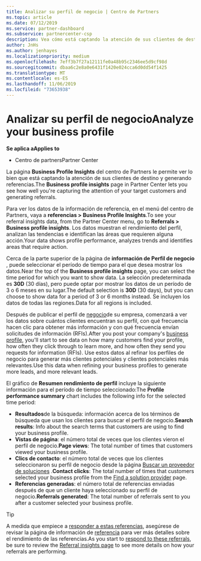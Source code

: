 ```yaml
---
title: Analizar su perfil de negocio | Centro de Partners
ms.topic: article
ms.date: 07/12/2019
ms.service: partner-dashboard
ms.subservice: partnercenter-csp
description: Vea cómo está captando la atención de sus clientes de destino y generando referencias.
author: JnHs
ms.author: jenhayes
ms.localizationpriority: medium
ms.openlocfilehash: 7eff3b7f27a12111fe0a48b95c2346ee5d9cf98d
ms.sourcegitcommit: dbaa6c2e8a0e6431f1420e024cca6d0dd54f1425
ms.translationtype: MT
ms.contentlocale: es-ES
ms.lasthandoff: 11/06/2019
ms.locfileid: "73653938"
---
```

# <a name="analyze-your-business-profile"></a><span data-ttu-id="650ce-103">Analizar su perfil de negocio</span><span class="sxs-lookup"><span data-stu-id="650ce-103">Analyze your business profile</span></span>
<!-- 
https://go.microsoft.com/fwlink/?linkid=849120
-->

<span data-ttu-id="650ce-104">**Se aplica a**</span><span class="sxs-lookup"><span data-stu-id="650ce-104">**Applies to**</span></span>

- <span data-ttu-id="650ce-105">Centro de partners</span><span class="sxs-lookup"><span data-stu-id="650ce-105">Partner Center</span></span>

<span data-ttu-id="650ce-106">La página **Business Profile Insights** del centro de Partners le permite ver lo bien que está captando la atención de sus clientes de destino y generando referencias.</span><span class="sxs-lookup"><span data-stu-id="650ce-106">The **Business profile insights** page in Partner Center lets you see how well you're capturing the attention of your target customers and generating referrals.</span></span>

<span data-ttu-id="650ce-107">Para ver los datos de la información de referencia, en el menú del centro de Partners, vaya a **referencias > Business Profile Insights**.</span><span class="sxs-lookup"><span data-stu-id="650ce-107">To see your referral insights data, from the Partner Center menu, go to **Referrals > Business profile insights**.</span></span> <span data-ttu-id="650ce-108">Los datos muestran el rendimiento del perfil, analizan las tendencias e identifican las áreas que requieren alguna acción.</span><span class="sxs-lookup"><span data-stu-id="650ce-108">Your data shows profile performance, analyzes trends and identifies areas that require action.</span></span>

<span data-ttu-id="650ce-109">Cerca de la parte superior de la página de **información de Perfil de negocio** , puede seleccionar el período de tiempo para el que desea mostrar los datos.</span><span class="sxs-lookup"><span data-stu-id="650ce-109">Near the top of the **Business profile insights** page, you can select the time period for which you want to show data.</span></span> <span data-ttu-id="650ce-110">La selección predeterminada es **30D** (30 días), pero puede optar por mostrar los datos de un período de 3 o 6 meses en su lugar.</span><span class="sxs-lookup"><span data-stu-id="650ce-110">The default selection is **30D** (30 days), but you can choose to show data for a period of 3 or 6 months instead.</span></span> <span data-ttu-id="650ce-111">Se incluyen los datos de todas las regiones.</span><span class="sxs-lookup"><span data-stu-id="650ce-111">Data for all regions is included.</span></span>

<span data-ttu-id="650ce-112">Después de publicar el perfil de [negocio](create-a-marketing-profile.md)de su empresa, comenzará a ver los datos sobre cuántos clientes encuentran su perfil, con qué frecuencia hacen clic para obtener más información y con qué frecuencia envían solicitudes de información (RFIs).</span><span class="sxs-lookup"><span data-stu-id="650ce-112">After you post your company's [business profile](create-a-marketing-profile.md), you'll start to see data on how many customers find your profile, how often they click through to learn more, and how often they send you requests for information (RFIs).</span></span> <span data-ttu-id="650ce-113">Use estos datos al refinar los perfiles de negocio para generar más clientes potenciales y clientes potenciales más relevantes.</span><span class="sxs-lookup"><span data-stu-id="650ce-113">Use this data when refining your business profiles to generate more leads, and more relevant leads.</span></span>

<span data-ttu-id="650ce-114">El gráfico de **Resumen rendimiento de perfil** incluye la siguiente información para el período de tiempo seleccionado:</span><span class="sxs-lookup"><span data-stu-id="650ce-114">The **Profile performance summary** chart includes the following info for the selected time period:</span></span>

- <span data-ttu-id="650ce-115">**Resultados**de la búsqueda: información acerca de los términos de búsqueda que usan los clientes para buscar el perfil de negocio.</span><span class="sxs-lookup"><span data-stu-id="650ce-115">**Search results**: Info about the search terms that customers are using to find your business profile.</span></span>
- <span data-ttu-id="650ce-116">**Vistas de página**: el número total de veces que los clientes vieron el perfil de negocio.</span><span class="sxs-lookup"><span data-stu-id="650ce-116">**Page views**: The total number of times that customers viewed your business profile.</span></span>
- <span data-ttu-id="650ce-117">**Clics de contacto**: el número total de veces que los clientes seleccionaron su perfil de negocio desde la página [Buscar un proveedor de soluciones](https://www.microsoft.com/solution-providers/home) .</span><span class="sxs-lookup"><span data-stu-id="650ce-117">**Contact clicks**: The total number of times that customers selected your business profile from the [Find a solution provider](https://www.microsoft.com/solution-providers/home) page.</span></span>
- <span data-ttu-id="650ce-118">**Referencias generadas**: el número total de referencias enviadas después de que un cliente haya seleccionado su perfil de negocio.</span><span class="sxs-lookup"><span data-stu-id="650ce-118">**Referrals generated**: The total number of referrals sent to you after a customer selected your business profile.</span></span>

> [!TIP]
> <span data-ttu-id="650ce-119">A medida que empiece a [responder a estas referencias](responding-to-referrals.md), asegúrese de revisar la página de información de [referencia](referral-insights.md) para ver más detalles sobre el rendimiento de las referencias.</span><span class="sxs-lookup"><span data-stu-id="650ce-119">As you start to [respond to these referrals](responding-to-referrals.md), be sure to review the [Referral insights page](referral-insights.md) to see more details on how your referrals are performing.</span></span>
